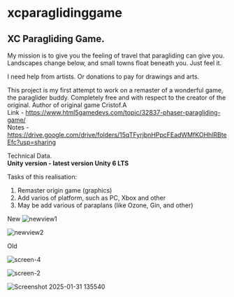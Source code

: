 # xcparaglidinggame
XC Paragliding Game.
------------------------
My mission is to give you the feeling of travel that paragliding can give you. Landscapes change below, and small towns float beneath you. Just feel it.

I need help from artists. Or donations to pay for drawings and arts.

This project is my first attempt to work on a remaster of a wonderful game, the paraglider buddy. Completely free and with respect to the creator of the original.
Author of original game Cristof.A
<br>
Link - https://www.html5gamedevs.com/topic/32837-phaser-paragliding-game/ 
<br>
Notes - https://drive.google.com/drive/folders/15qTFyrjbnHPpcFEadWMfKOHhlRBteEfc?usp=sharing 

Technical Data.
<br>
**Unity version - latest version Unity 6 LTS**
<br>

Tasks of this realisation:
1. Remaster origin game (graphics)
2. Add varios of platform, such as PC, Xbox and other
3. May be add various of paraplans (like Ozone, Gin, and other)

New
![newview1](https://github.com/user-attachments/assets/f33b18f9-f899-42ba-8041-305166c8cf3e)

![newview2](https://github.com/user-attachments/assets/b50edc74-fdb8-4123-9b94-804e16ab8f5c)

Old
   
![screen-4](https://github.com/user-attachments/assets/50aa01e5-3617-4932-ab01-0100307bab64)

![screen-2](https://github.com/user-attachments/assets/ceff759a-1eca-4ce7-aced-056484c79ee5)

![Screenshot 2025-01-31 135540](https://github.com/user-attachments/assets/1d42d85e-dd08-44a6-964c-99200509c10a)
